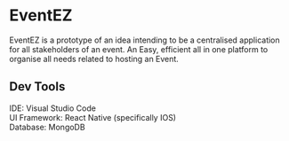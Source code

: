 # EventEZ
EventEZ is a prototype of an idea intending to be a centralised application 
for all stakeholders of an event. An Easy, efficient all in one platform to 
organise all needs related to hosting an Event.

## Dev Tools
IDE: Visual Studio Code  
UI Framework: React Native (specifically IOS)  
Database: MongoDB  

